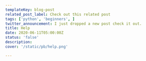 ```yaml
---
templateKey: blog-post
related_post_label: Check out this related post
tags: ['python', 'beginners', ]
twitter_announcement: I just dropped a new post check it out.
title: Help
date: 2020-06-11T05:00:00Z
status: 'false'
description:
cover: '/static/pb/help.png'

---
```


<!--
<p style='text-align: center'>
<a href='https://waylonwalker.com/help'>
  <img
    style='width:500px; max-width:80%; margin: auto;'
    src="https://waylonwalker.com/help.png"
    alt="Read more from the Help article"
  />
  </a>
</p>

-->
